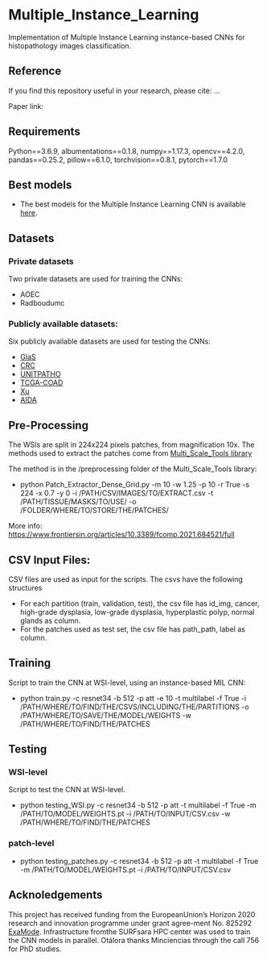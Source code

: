 # Multiple_Instance_Learning
Implementation of Multiple Instance Learning instance-based CNNs for histopathology images classification.

## Reference
If you find this repository useful in your research, please cite: ...

Paper link: 

## Requirements
Python==3.6.9, albumentations==0.1.8, numpy==1.17.3, opencv==4.2.0, pandas==0.25.2, pillow==6.1.0, torchvision==0.8.1, pytorch==1.7.0

## Best models
- The best models for the Multiple Instance Learning CNN is available [here](https://drive.google.com/drive/folders/1jLWLRzIYTphFW-ywyODa7yozyWtQviJP).

## Datasets
### Private datasets
Two private datasets are used for training the CNNs:
- AOEC
- Radboudumc
### Publicly available datasets: 
Six publicly available datasets are used for testing the CNNs:
- [GlaS](https://warwick.ac.uk/fac/cross_fac/tia/data/glascontest/)
- [CRC](https://warwick.ac.uk/fac/cross_fac/tia/data/crc_grading/) 
- [UNITPATHO](https://ieee-dataport.org/open-access/unitopatho) 
- [TCGA-COAD](https://portal.gdc.cancer.gov/projects/TCGA-COAD) 
- [Xu](https://bmcbioinformatics.biomedcentral.com/articles/10.1186/s12859-017-1685-x) 
- [AIDA](https://datahub.aida.scilifelab.se/10.23698/aida/drco) 

## Pre-Processing
The WSIs are split in 224x224 pixels patches, from magnification 10x. 
The methods used to extract the patches come from [Multi_Scale_Tools library](https://github.com/sara-nl/multi-scale-tools)

The method is in the /preprocessing folder of the Multi_Scale_Tools library: 
- python Patch_Extractor_Dense_Grid.py -m 10 -w 1.25 -p 10 -r True -s 224 -x 0.7 -y 0 -i /PATH/CSV/IMAGES/TO/EXTRACT.csv -t /PATH/TISSUE/MASKS/TO/USE/ -o /FOLDER/WHERE/TO/STORE/THE/PATCHES/

More info: https://www.frontiersin.org/articles/10.3389/fcomp.2021.684521/full

## CSV Input Files:
CSV files are used as input for the scripts. The csvs have the following structures
- For each partition (train, validation, test), the csv file has id_img, cancer, high-grade dysplasia, low-grade dysplasia, hyperplastic polyp, normal glands as column.
- For the patches used as test set, the csv file has path_path, label as column.

## Training
Script to train the CNN at WSI-level, using an instance-based MIL CNN:
- python train.py -c resnet34 -b 512 -p att -e 10 -t multilabel -f True -i /PATH/WHERE/TO/FIND/THE/CSVS/INCLUDING/THE/PARTITIONS -o /PATH/WHERE/TO/SAVE/THE/MODEL/WEIGHTS -w /PATH/WHERE/TO/FIND/THE/PATCHES

## Testing
### WSI-level
Script to test the CNN at WSI-level.
- python testing_WSI.py -c resnet34 -b 512 -p att -t multilabel -f True -m /PATH/TO/MODEL/WEIGHTS.pt -i /PATH/TO/INPUT/CSV.csv -w /PATH/WHERE/TO/FIND/THE/PATCHES

### patch-level 
- python testing_patches.py -c resnet34 -b 512 -p att -t multilabel -f True -m /PATH/TO/MODEL/WEIGHTS.pt -i /PATH/TO/INPUT/CSV.csv

## Acknoledgements
This project has received funding from the EuropeanUnion’s Horizon 2020 research and innovation programme under grant agree-ment No. 825292 [ExaMode](http://www.examode.eu). Infrastructure fromthe SURFsara HPC center was used to train the CNN models in parallel. Otálora thanks Minciencias through the call 756 for PhD studies.
